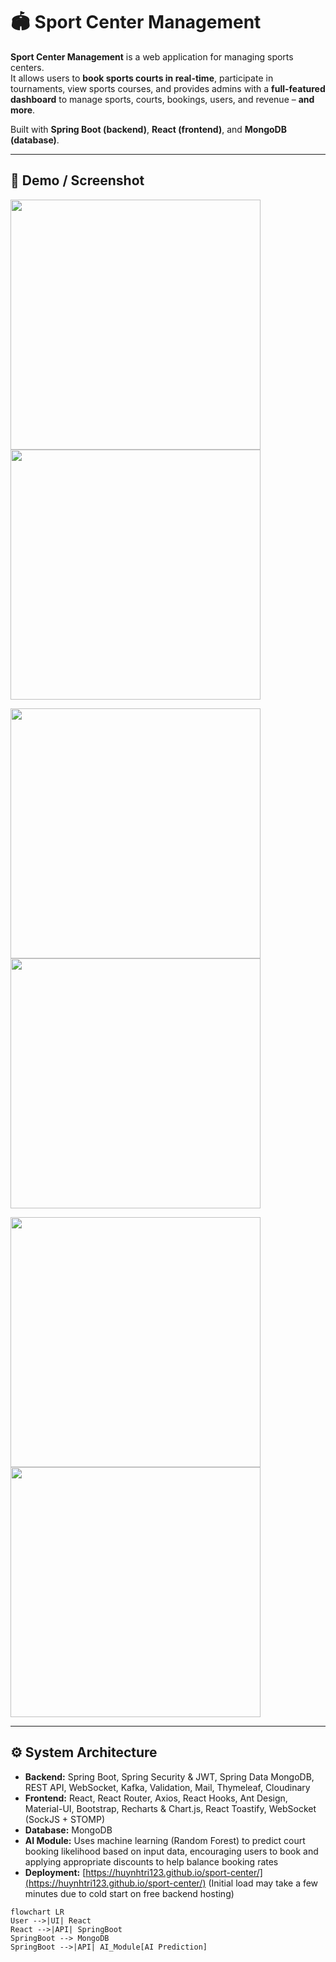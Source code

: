 # 🏟️ Sport Center Management

**Sport Center Management** is a web application for managing sports centers.  
It allows users to **book sports courts in real-time**, participate in tournaments, view sports courses, and provides admins with a **full-featured dashboard** to manage sports, courts, bookings, users, and revenue – **and more**.


Built with **Spring Boot (backend)**, **React (frontend)**, and **MongoDB (database)**.

---

## 🚀 Demo / Screenshot
<p float="left">
  <img src="https://github.com/user-attachments/assets/0a7a6a62-2562-496f-a795-719b1a2702de" width="400" />
  <img src="https://github.com/user-attachments/assets/e1aefd36-85da-4fed-a352-c2c39e019716" width="400" />
</p>
<p float="left">
  <img src="https://github.com/user-attachments/assets/2808d819-ae95-4368-a869-cb864b00d5ed" width="400" />
  <img src="https://github.com/user-attachments/assets/e4612d16-1992-486c-837f-b9debc23383f" width="400" />
</p>
<p float="left">
  <img src="https://github.com/user-attachments/assets/76530dad-8041-45c6-9554-09a9d83e62ca" width="400" />
  <img src="https://github.com/user-attachments/assets/767b24b1-9323-4a67-bba4-79ca888a720f" width="400" />
</p>



---

## ⚙️ System Architecture

- **Backend:** Spring Boot, Spring Security & JWT, Spring Data MongoDB, REST API, WebSocket, Kafka, Validation, Mail, Thymeleaf, Cloudinary  
- **Frontend:** React, React Router, Axios, React Hooks, Ant Design, Material-UI, Bootstrap, Recharts & Chart.js, React Toastify, WebSocket (SockJS + STOMP)  
- **Database:** MongoDB  
- **AI Module:** Uses machine learning (Random Forest) to predict court booking likelihood based on input data, encouraging users to book and applying appropriate discounts to help balance booking rates  
- **Deployment:** [https://huynhtri123.github.io/sport-center/](https://huynhtri123.github.io/sport-center/) (Initial load may take a few minutes due to cold start on free backend hosting)

```mermaid
flowchart LR
User -->|UI| React
React -->|API| SpringBoot
SpringBoot --> MongoDB
SpringBoot -->|API| AI_Module[AI Prediction]
```
